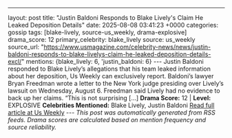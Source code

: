 ---
layout: post
title: "Justin Baldoni Responds to Blake Lively's Claim He Leaked Deposition Details"
date: 2025-08-08 03:41:23 +0000
categories: gossip
tags: [blake-lively, source-us_weekly, drama-explosive]
drama_score: 12
primary_celebrity: blake_lively
source: us_weekly
source_url: "https://www.usmagazine.com/celebrity-news/news/justin-baldoni-responds-to-blake-livelys-claim-he-leaked-deposition-details-excl/"
mentions: {blake_lively: 6, 'justin_baldoni: 6} --- Justin Baldoni responded to Blake Lively’s allegations that his team leaked information about her deposition, Us Weekly can exclusively report. Baldoni’s lawyer Bryan Freedman wrote a letter to the New York judge presiding over Lively’s lawsuit on Wednesday, August 6. Freedman said Lively had no evidence to back up her claims. “This is not surprising […] **Drama Score:** 12 | **Level:** EXPLOSIVE **Celebrities Mentioned:** Blake Lively, Justin Baldoni [Read full article at Us Weekly](https://www.usmagazine.com/celebrity-news/news/justin-baldoni-responds-to-blake-livelys-claim-he-leaked-deposition-details-excl/) --- *This post was automatically generated from RSS feeds. Drama scores are calculated based on mention frequency and source reliability.*